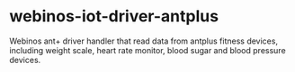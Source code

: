 webinos-iot-driver-antplus
===================

Webinos ant+ driver handler that read data from antplus fitness devices, including weight scale, heart rate monitor, blood sugar and blood pressure devices. 

